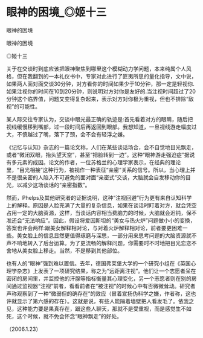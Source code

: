# 眼神的困境_◎姬十三

眼神的困境

眼神的困境

◎姬十三

关于在交谈时到底应该把眼神聚焦到哪里这个模糊动力学问题，本来纯属个人风格，但在我翻到的一本礼仪书中，专家对此进行了匪夷所思的量化指导，文中说，如果两人面对面交谈30分钟，对方看你的时间如果少于10分钟，那一定是轻视你.如果注视你的时间在10到20分钟，则说明对方对你是友好的.当注视时间超过了20分钟这个临界值，问题又变得复杂起来，表示对方对你极为重视，但也不排除“敌视”的可能性。

某人际交往专家认为，交谈中眼光最正确的轨迹是:首先看着对方的眼睛，随后把视线缓慢移到嘴部，过一段时间后再返回到眼部。我想知道，一旦视线游走幅度过大，不慎越过了嘴，落下了颈，会不会有轻浮之嫌。

《记忆与认知》杂志的一篇论文称，人们在某些谈话场合，会不自觉地目光飘走，或者“微闭双眼，抬头望天空”，甚至“把脸转到一边”。这种“眼神游走强迫症”据说有多元素的成因。论文的作者，一位苏格兰的心理学家表示，在经典的理论里，“目光相接”这种行为，被视作一种表征“亲密”关系的信号。所以，当心理上并不是很亲密的人陷入不可避免的面对面“亲密式”交谈，大脑就会自发移动你的目光，以减少这场谈话的“亲密指数”。

然而，Phelps及其他研究者的证据说明，这种“注视回避”行为更有来自认知科学上的解释。原因是人脸充满了大量的复杂信息，如果在谈话时盯着对方，就会凭空占用一定的大脑资源，这样，当谈话内容相当费脑力的时候，大脑就会迟钝，保不准还会“无法响应”。因此，假设将爱因斯坦的“美女与热火炉”问题做小小的变换，答案也许会两样:跟美女解释相对论，与对着火炉解释相对论，前者要更困难一些。美女脸上的信息显然更值得琢磨与深思，一部分用来思考问题的大脑资源就不声不响地转入了后台运算。为了更流畅的解释问题，你需要时不时地把目光恋恋不舍地从美女脸上移走。当然，不是移到其他部位。

也有人的“眼神”强到难以置信。去年，德国弗莱堡大学的一个研究小组在《英国心理学杂志》上发表了一项研究结果，称之为“远距离注视”。他们让一个志愿者呆在密闭的房间里，并监控他的汗腺等指标衡量其心理变化，另一个志愿者则在别的房间通过监视器“注视”前者，看看前者在“被注视”的时候心中有否微微耸动。研究者声称观察到了一种“微弱但的确存在”的效应（冒着宣扬伪科学之嫌，作者称，这也许就显示了第六感的存在）。这就是说，有些人能隔着墙壁把人看发毛了。依我之见，这种能力要是果真存在，跟这些人聊天，那就不是受重视，而是感觉生不如死，这个时候，就不免会怀念“眼神飘走”的好处。

（2006.1.23）